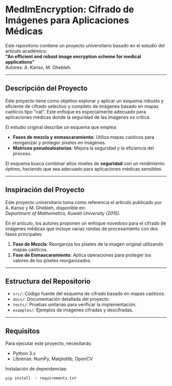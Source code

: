 # **MedImEncryption: Cifrado de Imágenes para Aplicaciones Médicas**

Este repositorio contiene un proyecto universitario basado en el estudio del artículo académico:  
**"An efficient and robust image encryption scheme for medical applications"**  
Autores: A. Kanso, M. Ghebleh.

---

## **Descripción del Proyecto**
Este proyecto tiene como objetivo explorar y aplicar un esquema robusto y eficiente de cifrado selectivo y completo de imágenes basado en mapas caóticos tipo "cat". Este enfoque es especialmente adecuado para aplicaciones médicas donde la seguridad de las imágenes es crítica.

El estudio original describe un esquema que emplea:
- **Fases de mezcla y enmascaramiento**: Utiliza mapas caóticos para reorganizar y proteger píxeles en imágenes.
- **Matrices pseudoaleatorias**: Mejora la seguridad y la eficiencia del proceso.

El esquema busca combinar altos niveles de **seguridad** con un rendimiento óptimo, haciendo que sea adecuado para aplicaciones médicas sensibles.

---

## **Inspiración del Proyecto**
Este proyecto universitario toma como referencia el artículo publicado por A. Kanso y M. Ghebleh, disponible en:  
*Department of Mathematics, Kuwait University (2015).*

En el artículo, los autores proponen un enfoque novedoso para el cifrado de imágenes médicas que incluye varias rondas de procesamiento con dos fases principales:
1. **Fase de Mezcla**: Reorganiza los píxeles de la imagen original utilizando mapas caóticos.
2. **Fase de Enmascaramiento**: Aplica operaciones para proteger los valores de los píxeles reorganizados.

---

## **Estructura del Repositorio**
- `src/`: Código fuente del esquema de cifrado basado en mapas caóticos.
- `docs/`: Documentación detallada del proyecto.
- `tests/`: Pruebas unitarias para verificar la implementación.
- `examples/`: Ejemplos de imágenes cifradas y descifradas.

---

## **Requisitos**
Para ejecutar este proyecto, necesitarás:
- Python 3.x
- Librerías: NumPy, Matplotlib, OpenCV

Instalación de dependencias:
```bash
pip install -r requirements.txt
